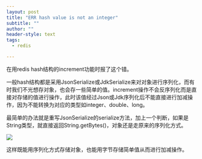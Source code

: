 ```yaml
---
layout: post
title: "ERR hash value is not an integer"
subtitle: ""
author: ""
header-style: text
tags:
  - redis

---
```




在用redis hash结构的increment功能时报了这个错。

一般hash结构都是采用JsonSerialize或JdkSerialize来对对象进行序列化，而有时我们不光想存对象，也会存一些简单的值。increment操作不会反序列化而是直接对存储的值进行操作，此时该值经过Json或Jdk序列化后不能直接进行加减操作，因为不能转换为对应的类型如integer、double、long。

最简单的办法就是重写JsonSerialize的serialize方法，加上一个判断，如果是String类型，就直接返回String.getBytes()，对象还是走原来的序列化方式。

![](/blog/img/20190120235747449.png)


这样既能用序列化方式存储对象，也能用字节存储简单值从而进行加减操作。